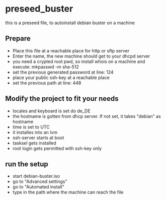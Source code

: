 # preseed_buster


this is a preseed file, to autoinstall debian buster on a machine


Prepare
------------

  - Place this file at a reachable place for http or sftp server
  - Enter the name, the new machine should get to your dhcpd server
  - you need a crypted root pwd, so install whois on a machine and execute: mkpasswd -m sha-512
  - set the previous generated password at line: 124
  - place your public ssh-key at a reachable place
  - set the previous path at line: 448

Modify the project to fit your needs
------------

  - locales and keyboard is set do de_DE
  - the hostname is gotten from dhcp server. If not set, it takes "debian" as hostname
  - time is set to UTC
  - it installes into an lvm
  - ssh-server starts at boot
  - tasksel gets installed
  - root login gets permitted with ssh-key only

run the setup
------------

  - start debian-buster.iso
  - go to "Advanced settings"
  - go to "Automated install"
  - type in the path where the machine can reach the file
